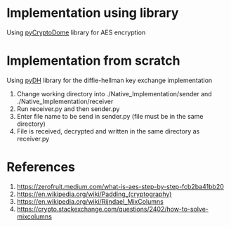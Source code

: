 # Implementation using library
Using [pyCryptoDome](https://pypi.org/project/pycryptodome/) library for AES encryption

# Implementation from scratch

Using [pyDH](https://pypi.org/project/pyDH/m) library for the diffie-hellman key exchange implementation


1. Change working directory into ./Native_Implementation/sender and ./Native_Implementation/receiver
1. Run receiver.py and then sender.py
1. Enter file name to be send in sender.py (file must be in the same directory)
1. File is received, decrypted and written in the same directory as receiver.py

# References

1. https://zerofruit.medium.com/what-is-aes-step-by-step-fcb2ba41bb20
1. https://en.wikipedia.org/wiki/Padding_(cryptography)
1. https://en.wikipedia.org/wiki/Rijndael_MixColumns
1. https://crypto.stackexchange.com/questions/2402/how-to-solve-mixcolumns